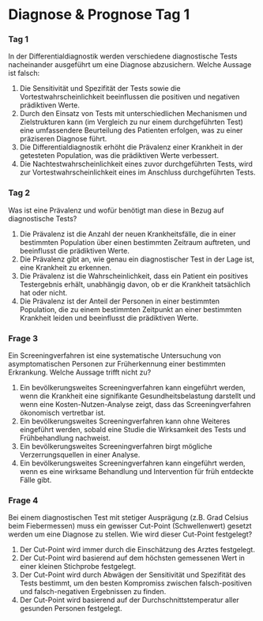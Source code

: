 # Diagnose & Prognose Tag 1

### Tag 1

In der Differentialdiagnostik werden verschiedene diagnostische Tests nacheinander ausgeführt um eine Diagnose abzusichern. Welche Aussage ist falsch:<br>

1) Die Sensitivität und Spezifität der Tests sowie die Vortestwahrscheinlichkeit beeinflussen die positiven und negativen prädiktiven Werte.<br>
2) Durch den Einsatz von Tests mit unterschiedlichen Mechanismen und Zielstrukturen kann (im Vergleich zu nur einem durchgeführten Test) eine umfassendere Beurteilung des Patienten erfolgen, was zu einer präziseren Diagnose führt.<br>
3) Die Differentialdiagnostik erhöht die Prävalenz einer Krankheit in der getesteten Population, was die prädiktiven Werte verbessert.<br>
4) Die Nachtestwahrscheinlichkeit eines zuvor durchgeführten Tests, wird zur Vortestwahrscheinlichkeit eines im Anschluss durchgeführten Tests. <br>

### Tag 2

 Was ist eine Prävalenz und wofür benötigt man diese in Bezug auf diagnostische Tests? <br>
 
1)  Die Prävalenz ist die Anzahl der neuen Krankheitsfälle, die in einer bestimmten Population über einen bestimmten Zeitraum auftreten, und beeinflusst die prädiktiven Werte.
2)  Die Prävalenz gibt an, wie genau ein diagnostischer Test in der Lage ist, eine Krankheit zu erkennen.
3)  Die Prävalenz ist die Wahrscheinlichkeit, dass ein Patient ein positives Testergebnis erhält, unabhängig davon, ob er die Krankheit tatsächlich hat oder nicht.
4)  Die Prävalenz ist der Anteil der Personen in einer bestimmten Population, die zu einem bestimmten Zeitpunkt an einer bestimmten Krankheit leiden und beeinflusst die prädiktiven Werte.

### Frage 3

Ein Screeningverfahren ist eine systematische Untersuchung von asymptomatischen Personen zur Früherkennung einer bestimmten Erkrankung. Welche Aussage trifft nicht zu?

1) Ein bevölkerungsweites Screeningverfahren kann eingeführt werden, wenn die Krankheit eine signifikante Gesundheitsbelastung darstellt und wenn eine Kosten-Nutzen-Analyse zeigt, dass das Screeningverfahren ökonomisch vertretbar ist.
2) Ein bevölkerungsweites Screeningverfahren kann ohne Weiteres eingeführt werden, sobald eine Studie die Wirksamkeit des Tests und Frühbehandlung nachweist.
3) Ein bevölkerungsweites Screeningverfahren birgt mögliche Verzerrungsquellen in einer Analyse.
4) Ein bevölkerungsweites Screeningverfahren kann eingeführt werden, wenn es eine wirksame Behandlung und Intervention für früh entdeckte Fälle gibt.

### Frage 4

Bei einem diagnostischen Test mit stetiger Ausprägung (z.B. Grad Celsius beim Fiebermessen) muss ein gewisser Cut-Point (Schwellenwert) gesetzt werden um eine Diagnose zu stellen. Wie wird dieser Cut-Point festgelegt?

1) Der Cut-Point wird immer durch die Einschätzung des Arztes festgelegt.
2) Der Cut-Point wird basierend auf dem höchsten gemessenen Wert in einer kleinen Stichprobe festgelegt.
3) Der Cut-Point wird durch Abwägen der Sensitivität und Spezifität des Tests bestimmt, um den besten Kompromiss zwischen falsch-positiven und falsch-negativen Ergebnissen zu finden.
4) Der Cut-Point wird basierend auf der Durchschnittstemperatur aller gesunden Personen festgelegt.


